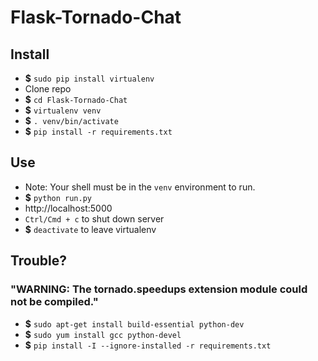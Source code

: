 Flask-Tornado-Chat
==================

## Install

* **$** `sudo pip install virtualenv`
* Clone repo
* **$** `cd Flask-Tornado-Chat`
* **$** `virtualenv venv`
* **$** `. venv/bin/activate`
* **$** `pip install -r requirements.txt`

## Use

* Note: Your shell must be in the `venv` environment to run.
* **$** `python run.py`
* http://localhost:5000
* `Ctrl/Cmd + c` to shut down server
* **$** `deactivate` to leave virtualenv

## Trouble?

### "WARNING: The tornado.speedups extension module could not be compiled."

* **$** `sudo apt-get install build-essential python-dev`
* **$** `sudo yum install gcc python-devel`
* **$** `pip install -I --ignore-installed -r requirements.txt`
